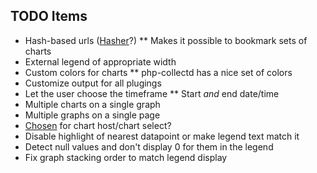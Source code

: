 ## TODO Items
* Hash-based urls ([Hasher](https://github.com/millermedeiros/Hasher)?)
** Makes it possible to bookmark sets of charts
* External legend of appropriate width
* Custom colors for charts
** php-collectd has a nice set of colors
* Customize output for all plugings
* Let the user choose the timeframe
** Start *and* end date/time
* Multiple charts on a single graph
* Multiple graphs on a single page
* [Chosen](https://github.com/harvesthq/chosen) for chart host/chart select?
* Disable highlight of nearest datapoint or make legend text match it
* Detect null values and don't display 0 for them in the legend
* Fix graph stacking order to match legend display

